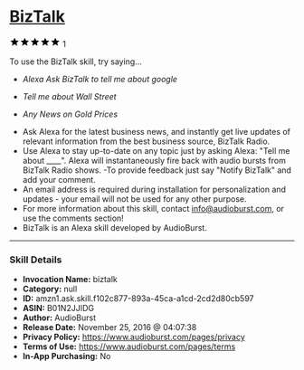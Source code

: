 # [BizTalk](http://alexa.amazon.com/#skills/amzn1.ask.skill.f102c877-893a-45ca-a1cd-2cd2d80cb597)
![5 stars](../../images/ic_star_black_18dp_1x.png)![5 stars](../../images/ic_star_black_18dp_1x.png)![5 stars](../../images/ic_star_black_18dp_1x.png)![5 stars](../../images/ic_star_black_18dp_1x.png)![5 stars](../../images/ic_star_black_18dp_1x.png) 1

To use the BizTalk skill, try saying...

* *Alexa Ask BizTalk to tell me about google*

* *Tell me about Wall Street*

* *Any News on Gold Prices*

- Ask Alexa for the latest business news, and instantly get live updates of relevant information from the best business source, BizTalk Radio.  
- Use Alexa to stay up-to-date on any topic just by asking Alexa: "Tell me about ____".  Alexa will instantaneously fire back with audio bursts from BizTalk Radio shows.
-To provide feedback just say "Notify BizTalk" and add your comment.
- An email address is required during installation for personalization and updates - your email will not be used for any other purpose.
- For more information about this skill, contact info@audioburst.com, or use the comments section!
- BizTalk is an Alexa skill developed by AudioBurst.

***

### Skill Details

* **Invocation Name:** biztalk
* **Category:** null
* **ID:** amzn1.ask.skill.f102c877-893a-45ca-a1cd-2cd2d80cb597
* **ASIN:** B01N2JJIDG
* **Author:** AudioBurst
* **Release Date:** November 25, 2016 @ 04:07:38
* **Privacy Policy:** https://www.audioburst.com/pages/privacy
* **Terms of Use:** https://www.audioburst.com/pages/terms
* **In-App Purchasing:** No
